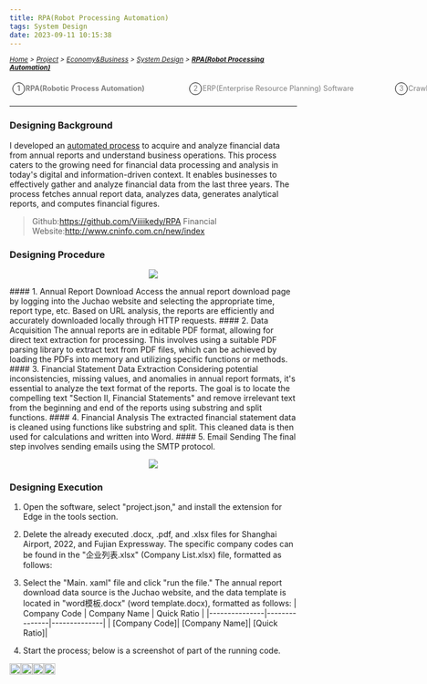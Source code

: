 ```yaml
---
title: RPA(Robot Processing Automation)
tags: System Design
date: 2023-09-11 10:15:38
---
```

<style>
   .image-container {
        display: flex;
        justify-content: space-between; /* 让图片均匀分布在一行中 */
        position: relative;
    }
   .menu-item {
        display: inline-block; /* Ensure elements are horizontally aligned */
        margin-right: 20px;
        position: relative;
        padding: 5px;
        color: grey;
        text-decoration: none;
        font-size: 90%; /* Reduce font size */
    }
    .menu-item:hover {
        font-weight: bold;
        color: grey !important;
    }
    .menu-item::before {
        content: counter(item) " ";
        counter-increment: item;
        border: 1px solid black;
        background-color: transparent;
        border-radius: 50%;
        width: 20px;
        height: 20px;
        display: inline-block;
        text-align: center;
        line-height: 20px;
        margin-right: 1px;
        color: grey;
    }
    .menu-list {
        list-style: none; 
        counter-reset: item;
        padding: 0; /* Remove default padding */
    }
    .menu-list div {
        white-space: nowrap; /* Prevent wrapping of list items */
    }
</style>

*<small>[Home](/Home/index.html) > [Project](/tags/Project/index.html) > [Economy&Business](/2023/09/11/Project/Economy/Economy/index.html) > [System Design](/2023/09/11/Project/Economy/System-Design/RPA(Robot-Processing-Automation)/index.html) > **[RPA(Robot Processing Automation)](/2023/09/11/Project/Economy/System-Design/RPA(Robot-Processing-Automation)/index.html)</small>***

<ol class="menu-list">
    <div>
        <li><strong><a href="/2023/09/11/Project/Economy/System-Design/RPA(Robot-Processing-Automation)/index.html" class="menu-item">RPA(Robotic Process Automation)&nbsp;&nbsp;&nbsp;&nbsp;&nbsp;&nbsp;&nbsp;&nbsp;&nbsp;&nbsp;&nbsp;&nbsp;&nbsp;&nbsp;&nbsp</a></strong>
        <a href="/2023/09/11/Project/Economy/System-Design/ERP(Enterprise-Resource-Planning)-Software/index.html" class="menu-item">ERP(Enterprise Resource Planning) Software&nbsp;&nbsp;&nbsp;&nbsp;&nbsp;&nbsp;&nbsp;&nbsp;&nbsp;&nbsp;&nbsp;&nbsp</a><a href="/2023/09/11/Project/Economy/System-Design/Crawling-and-Updating/index.html" class="menu-item">Crawling & Updating&nbsp;&nbsp;&nbsp;&nbsp;&nbsp;&nbsp;&nbsp;&nbsp;&nbsp;&nbsp;&nbsp;&nbsp</a></li>
    </div>
</ol>

---

### Designing Background
I developed an [automated process](https://www.uipath.com/rpa/robotic-process-automation) to acquire and analyze financial data from annual reports and understand business operations. This process caters to the growing need for financial data processing and analysis in today's digital and information-driven context. 
It enables businesses to effectively gather and analyze financial data from the last three years. The process fetches annual report data, analyzes data, generates analytical reports, and computes financial figures.

> Github:https://github.com/Viiiikedy/RPA 
> Financial Website:http://www.cninfo.com.cn/new/index

### Designing Procedure
<p align="center">
  <img src="https://s2.loli.net/2024/01/05/qHsTQK6Na8vBzWy.png">
</p>
#### 1.	Annual Report Download
Access the annual report download page by logging into the Juchao website and selecting the appropriate time, report type, etc. Based on URL analysis, the reports are efficiently and accurately downloaded locally through HTTP requests.
#### 2.	Data Acquisition
The annual reports are in editable PDF format, allowing for direct text extraction for processing. This involves using a suitable PDF parsing library to extract text from PDF files, which can be achieved by loading the PDFs into memory and utilizing specific functions or methods.
#### 3.	Financial Statement Data Extraction
Considering potential inconsistencies, missing values, and anomalies in annual report formats, it's essential to analyze the text format of the reports. The goal is to locate the compelling text "Section II, Financial Statements" and remove irrelevant text from the beginning and end of the reports using substring and split functions.
#### 4.	Financial Analysis
The extracted financial statement data is cleaned using functions like substring and split. This cleaned data is then used for calculations and written into Word.
#### 5.	Email Sending
The final step involves sending emails using the SMTP protocol.
<p align="center">
  <img src="https://s2.loli.net/2024/01/05/mPQeWRx5sNwjoBI.png">
</p>




### Designing Execution
1.	Open the software, select "project.json," and install the extension for Edge in the tools section.
2.	Delete the already executed .docx, .pdf, and .xlsx files for Shanghai Airport, 2022, and Fujian Expressway. The specific company codes can be found in the "企业列表.xlsx" (Company List.xlsx) file, formatted as follows:
3.	Select the "Main. xaml" file and click "run the file." The annual report download data source is the Juchao website, and the data template is located in "word模板.docx" (word template.docx), formatted as follows: 
| Company Code  | Company Name  | Quick Ratio  |
|---------------|---------------|--------------|
| [Company Code]| [Company Name]| [Quick Ratio]|

4.	Start the process; below is a screenshot of part of the running code.
<div style="display: flex; position: relative;">
  <div class="image-container">
    <img src="https://s2.loli.net/2024/01/05/eFlHxzZ9Kmgwih1.png" style="width: 100%; height: auto;" />
  </div>
  <div class="image-container">
    <img src="https://s2.loli.net/2024/01/05/y8FabYXPEvlwdZx.png" style="width: 100%; height: auto;" />
  </div>
  <div class="image-container">
    <img src="https://s2.loli.net/2024/01/05/5mtwq1JUc9rOaGR.png" style="width: 100%; height: auto;" />
  </div>
  <div class="image-container">
    <img src="https://s2.loli.net/2024/01/05/x9GRYpN3TH47Z1Q.png" style="width: 100%; height: auto;" />
  </div>
</div>






